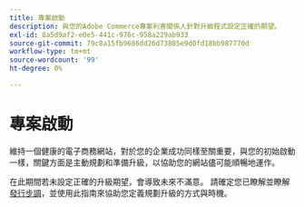 ```yaml
---
title: 專案啟動
description: 與您的Adobe Commerce專案利害關係人針對升級程式設定正確的期望。
exl-id: 8a5d9af2-e0e5-441c-976c-958a229ab933
source-git-commit: 79c8a15fb9686dd26d73805e9d0fd18bb987770d
workflow-type: tm+mt
source-wordcount: '99'
ht-degree: 0%

---
```


# 專案啟動

維持一個健康的電子商務網站，對於您的企業成功同樣至關重要，與您的初始啟動一樣，關鍵方面是主動規劃和準備升級，以協助您的網站儘可能順暢地運作。

在此期間若未設定正確的升級期望，會導致未來不滿意。 請確定您已瞭解並瞭解[發行步調](https://experienceleague.adobe.com/zh-hant/docs/commerce-operations/release/planning/schedule)，並使用此指南來協助您定義規劃升級的方式與時機。
